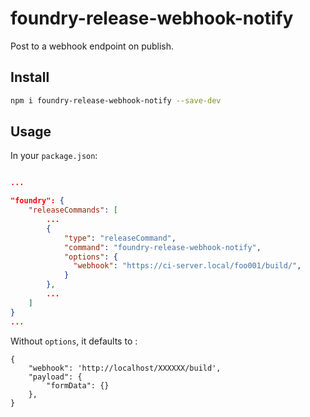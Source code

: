 # foundry-release-webhook-notify

Post to a webhook endpoint on publish.

## Install

```bash
npm i foundry-release-webhook-notify --save-dev
```

## Usage

In your `package.json`:

```json

...

"foundry": {
    "releaseCommands": [
        ...
        {
            "type": "releaseCommand",
            "command": "foundry-release-webhook-notify",
            "options": {
              "webhook": "https://ci-server.local/foo001/build/",
            }
        },
        ...
    ]
}
...
```

Without `options`, it defaults to :

```
{
    "webhook": 'http://localhost/XXXXXX/build',
    "payload": {
        "formData": {}
    },
}
```
